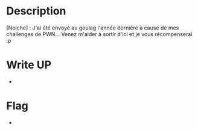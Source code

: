 # Description
[Noiche] : J'ai été envoyé au goulag l'année dernière à cause de mes challenges de PWN... Venez m'aider à sortir d'ici et je vous récompenserai :p

# Write UP
-

# Flag
- 

